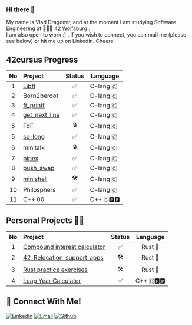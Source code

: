 ### Hi there 👋
My name is Vlad Dragomir, and at the moment I am studying Software Engineering at 👨🏻‍💻 [42 Wolfsburg](https://42wolfsburg.de/) .
<br>
I am also open to work :) . If you wish to connect, you can mail me (please see below) or hit me up on Linkedin. Cheers!
## 42cursus Progress
| No  | Project                                                              | Status  |   Language  |
| :-: | :--------------------------------------------------------------------| :----:  |-------------|
| 1   | [Libft](https://github.com/VladDrag/42_WB_2021_LIBFT)                |  ✅     | C-lang 🇨   |
| 2   | Born2beroot                                                          |  ✅     | C-lang 🇨   | 
| 3   | [ft_printf](https://github.com/VladDrag/42_WB_2021_FT_PRINTF)        |  ✅     | C-lang 🇨   |
| 4   | [get_next_line](https://github.com/VladDrag/42_WB_2021_Get_Next_Line)|  ✅     | C-lang 🇨   |
| 5   | FdF                                                                  |  🔒     | C-lang 🇨   |
| 5   | [so_long](https://github.com/VladDrag/42_WB_2021_So_Long)            |  ✅     | C-lang 🇨   |  
| 6   | minitalk                                                             |  🔒     | C-lang 🇨   |  
| 7   | [pipex](https://github.com/VladDrag/42_WB_2021_pipex_bonus)          |  ✅     | C-lang 🇨   |   
| 8   | [push_swap](https://github.com/VladDrag/42_WB_2021_Push_Swap)        |  ✅     | C-lang 🇨   |  
| 9   | [minishell](https://github.com/VladDrag/42_WB_2022_Minishell)        |  🛠️     | C-lang 🇨   | 
| 10  | Philosphers                                                          |  ✅     | C-lang 🇨   |   
| 11  | C++ 00                                                               |  ✅     |C++  🇨🅿️🅿️󠁐  |

## Personal Projects 💪🏻
| No  | Project                                                                                                | Status |     Language    |
| :-: | :----------------------------------------------------------------------------------------------------- | :----: | :-------------: |
| 1   | [Compound interest calculator](https://github.com/VladDrag/compound_interest_calculator)               | ✅     | Rust      :crab:|
| 2   | [42_Relocation_support_apps](https://github.com/VladDrag/42_Relocation_Support_Apps)                   | 🛠️     | Rust      :crab:|
| 3   | [Rust practice exercises](https://github.com/VladDrag/Rust_Practice)                                   | 🛠️     | Rust      :crab:|
| 4   | [Leap Year Calculator](https://github.com/VladDrag/Leap_Year)                                          | ✅     | C++       🇨🅿️🅿️󠁐|


## 📱 Connect With Me!
[![LinkedIn](https://img.shields.io/badge/-LinkedIn-0e76a8?style=flat-square&logo=linkedin&logoColor=white)](https://www.linkedin.com/in/vdragomir/)
[![Email](https://img.shields.io/badge/Email-%20-d95040?style=flat-square&logo=mail&logoColor=white)](mailto:vdragomir@protonmail.com)
[![Github](https://img.shields.io/badge/GitHub-100000?style=flat-square&log=github&logoColor=white)](https://github.com/VladDrag)
